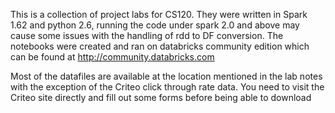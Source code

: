 This is a collection of project labs for CS120.  They were written in Spark 1.62 and python 2.6, running the code under spark 2.0 and above may cause some issues with the handling of rdd to DF conversion.  The notebooks were created and ran on databricks community edition which can be found at http://community.databricks.com

Most of the datafiles are available at the location mentioned in the lab notes with the exception of the Criteo click through rate data.  You need to visit the Criteo site directly and fill out some forms before being able to download
